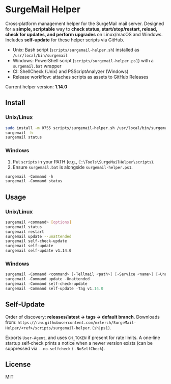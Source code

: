 # SurgeMail Helper

Cross‑platform management helper for the SurgeMail mail server. Designed for a **simple, scriptable** way to **check status, start/stop/restart, reload, check for updates, and perform upgrades** on Linux/macOS and Windows. Includes **self‑update** for these helper scripts via GitHub.

- Unix: Bash script (`scripts/surgemail-helper.sh`) installed as `/usr/local/bin/surgemail`
- Windows: PowerShell script (`scripts/surgemail-helper.ps1`) with a `surgemail.bat` wrapper
- CI: ShellCheck (Unix) and PSScriptAnalyzer (Windows)
- Release workflow: attaches scripts as assets to GitHub Releases

Current helper version: **1.14.0**

## Install

### Unix/Linux
```bash
sudo install -m 0755 scripts/surgemail-helper.sh /usr/local/bin/surgemail
surgemail -h
surgemail status
```

### Windows
1. Put `scripts` in your PATH (e.g., `C:\Tools\SurgeMailHelper\scripts`).
2. Ensure `surgemail.bat` is alongside `surgemail-helper.ps1`.
```powershell
surgemail -Command -h
surgemail -Command status
```

## Usage

### Unix/Linux
```bash
surgemail <command> [options]
surgemail status
surgemail restart
surgemail update --unattended
surgemail self-check-update
surgemail self-update
surgemail self-update v1.14.0
```

### Windows
```powershell
surgemail -Command <command> [-Tellmail <path>] [-Service <name>] [-Unattended] [-NoSelfCheck] [-Tag <tag>]
surgemail -Command update -Unattended
surgemail -Command self-check-update
surgemail -Command self-update -Tag v1.14.0
```

## Self‑Update

Order of discovery: **releases/latest → tags → default branch**. Downloads from:
`https://raw.githubusercontent.com/mrlerch/SurgeMail-Helper/<ref>/scripts/surgemail-helper.(sh|ps1)`.

Exports `User-Agent`, and uses `GH_TOKEN` if present for rate limits. A one‑line startup self‑check prints a notice when a newer version exists (can be suppressed via `--no-selfcheck` / `-NoSelfCheck`).

## License

MIT
